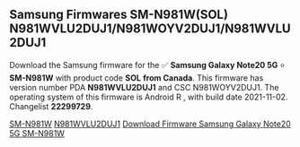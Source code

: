 <h2>Samsung Firmwares SM-N981W(SOL) N981WVLU2DUJ1/N981WOYV2DUJ1/N981WVLU2DUJ1</h2>
Download the Samsung firmware for the ✅ <strong>Samsung Galaxy Note20 5G </strong> ⭐ <strong>SM-N981W</strong> with product code <strong>SOL</strong> <strong> from Canada</strong>. This firmware has version number PDA <strong>N981WVLU2DUJ1</strong> and CSC N981WOYV2DUJ1. The operating system of this firmware is Android R , with build date 2021-11-02. Changelist <strong>22299729</strong>.


[SM-N981W](https://samfirm.shop/samsung/model/SM-N981W)
[N981WVLU2DUJ1](https://samfirm.shop/samsung/pda/N981WVLU2DUJ1)
[Download Firmware Samsung Galaxy Note20 5G SM-N981W](https://samfirm.shop/samsung/firmware/470590)
